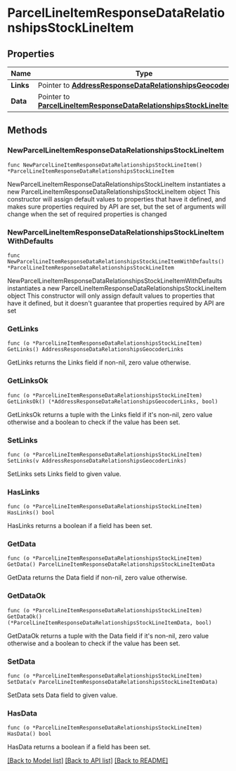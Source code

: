 # ParcelLineItemResponseDataRelationshipsStockLineItem

## Properties

Name | Type | Description | Notes
------------ | ------------- | ------------- | -------------
**Links** | Pointer to [**AddressResponseDataRelationshipsGeocoderLinks**](AddressResponseDataRelationshipsGeocoderLinks.md) |  | [optional] 
**Data** | Pointer to [**ParcelLineItemResponseDataRelationshipsStockLineItemData**](ParcelLineItemResponseDataRelationshipsStockLineItemData.md) |  | [optional] 

## Methods

### NewParcelLineItemResponseDataRelationshipsStockLineItem

`func NewParcelLineItemResponseDataRelationshipsStockLineItem() *ParcelLineItemResponseDataRelationshipsStockLineItem`

NewParcelLineItemResponseDataRelationshipsStockLineItem instantiates a new ParcelLineItemResponseDataRelationshipsStockLineItem object
This constructor will assign default values to properties that have it defined,
and makes sure properties required by API are set, but the set of arguments
will change when the set of required properties is changed

### NewParcelLineItemResponseDataRelationshipsStockLineItemWithDefaults

`func NewParcelLineItemResponseDataRelationshipsStockLineItemWithDefaults() *ParcelLineItemResponseDataRelationshipsStockLineItem`

NewParcelLineItemResponseDataRelationshipsStockLineItemWithDefaults instantiates a new ParcelLineItemResponseDataRelationshipsStockLineItem object
This constructor will only assign default values to properties that have it defined,
but it doesn't guarantee that properties required by API are set

### GetLinks

`func (o *ParcelLineItemResponseDataRelationshipsStockLineItem) GetLinks() AddressResponseDataRelationshipsGeocoderLinks`

GetLinks returns the Links field if non-nil, zero value otherwise.

### GetLinksOk

`func (o *ParcelLineItemResponseDataRelationshipsStockLineItem) GetLinksOk() (*AddressResponseDataRelationshipsGeocoderLinks, bool)`

GetLinksOk returns a tuple with the Links field if it's non-nil, zero value otherwise
and a boolean to check if the value has been set.

### SetLinks

`func (o *ParcelLineItemResponseDataRelationshipsStockLineItem) SetLinks(v AddressResponseDataRelationshipsGeocoderLinks)`

SetLinks sets Links field to given value.

### HasLinks

`func (o *ParcelLineItemResponseDataRelationshipsStockLineItem) HasLinks() bool`

HasLinks returns a boolean if a field has been set.

### GetData

`func (o *ParcelLineItemResponseDataRelationshipsStockLineItem) GetData() ParcelLineItemResponseDataRelationshipsStockLineItemData`

GetData returns the Data field if non-nil, zero value otherwise.

### GetDataOk

`func (o *ParcelLineItemResponseDataRelationshipsStockLineItem) GetDataOk() (*ParcelLineItemResponseDataRelationshipsStockLineItemData, bool)`

GetDataOk returns a tuple with the Data field if it's non-nil, zero value otherwise
and a boolean to check if the value has been set.

### SetData

`func (o *ParcelLineItemResponseDataRelationshipsStockLineItem) SetData(v ParcelLineItemResponseDataRelationshipsStockLineItemData)`

SetData sets Data field to given value.

### HasData

`func (o *ParcelLineItemResponseDataRelationshipsStockLineItem) HasData() bool`

HasData returns a boolean if a field has been set.


[[Back to Model list]](../README.md#documentation-for-models) [[Back to API list]](../README.md#documentation-for-api-endpoints) [[Back to README]](../README.md)


